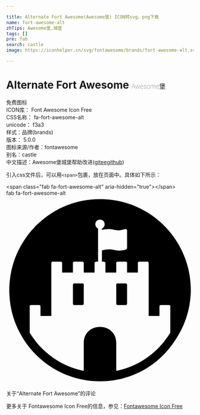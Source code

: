 ```yaml
---

title: Alternate Fort Awesome(Awesome堡) ICON转svg、png下载
name: fort-awesome-alt
zhTips: Awesome堡,城堡
tags: []
pre: fab
search: castle
image: https://iconhelper.cn/svg/fontawesome/brands/fort-awesome-alt.svg

---
```


# Alternate Fort Awesome  <small style="font-size: 60%;font-weight: 100">Awesome堡</small>


<div class="detail-page">
<p>
<span><span class="badge-success badge">免费图标</span> </span>
<br/>
<span>
ICON库：
<span class="badge-secondary badge">Font Awesome Icon Free</span> 
</span>
<br/>
<span>
CSS名称：
<span class="badge-secondary badge">fa-fort-awesome-alt</span> 
</span>
<br/>
<span>
unicode：
<span class="badge-secondary badge">f3a3</span> 
<copy-btn content='f3a3' btn-title=""></copy-btn>
<copy-btn :content='String.fromCodePoint(parseInt("f3a3", 16))' btn-title="复制U"></copy-btn>
</span><br/><span>样式：<span class="badge-light badge">品牌(brands)</span></span>
<br/>
<span>
版本：
<span class="badge-secondary badge">5.0.0</span> 
</span>
<br/>
<span>图标来源/作者：<span class="badge-light badge">fontawesome</span></span> 
<br/>
<span>别名：<span class="badge-light badge">castle</span></span><br/><span class="zh-detail">中文描述：<span class="badge-primary badge">Awesome堡</span><span class="badge-primary badge">城堡</span><span class="help-link"><span>帮助改进</span>(<a href="https://gitee.com/liuwave/icon-helper/edit/master/json/fontawesome/brands/fort-awesome-alt.json" target="_blank" rel="noopener noreferrer">gitee</a><a href="https://github.com/liuwave/icon-helper/edit/master/json/fontawesome/brands/fort-awesome-alt.json" target="_blank" rel="noopener noreferrer">github</a></span>)</span><br/>
</p>
</div>
<div class="alert alert-dark">
  <i class="fab fa-fort-awesome-alt fa-xs"></i>
  <i class="fab fa-fort-awesome-alt fa-sm"></i>
  <i class="fab fa-fort-awesome-alt fa-lg"></i>
  <i class="fab fa-fort-awesome-alt fa-2x"></i>
  <i class="fab fa-fort-awesome-alt fa-3x"></i>
  <i class="fab fa-fort-awesome-alt fa-5x"></i>
  <i class="fab fa-fort-awesome-alt fa-7x"></i>
</div>
<div>
  <p>引入css文件后，可以用<code>&lt;span&gt;</code>包裹，放在页面中。具体如下所示：    
  </p>
  <div class="alert alert-primary" style="font-size: 14px">
    &lt;span class="fab fa-fort-awesome-alt" aria-hidden="true"&gt;&lt;/span&gt;
    <copy-btn content='<span class="fab fa-fort-awesome-alt" aria-hidden="true"></span>'></copy-btn>
  </div>
  <div class="alert alert-secondary">
    <i class="fab fa-fort-awesome-alt"
    style="font-size: 24px"
    aria-hidden="true"></i> fab fa-fort-awesome-alt
    <copy-btn content="fab fa-fort-awesome-alt" btn-title="复制图标名称"></copy-btn>
  </div>
</div>
<div id="svg" class="svg-wrap">
<svg xmlns="http://www.w3.org/2000/svg" viewBox="0 0 512 512"><path d="M208 237.4h-22.2c-2.1 0-3.7 1.6-3.7 3.7v51.7c0 2.1 1.6 3.7 3.7 3.7H208c2.1 0 3.7-1.6 3.7-3.7v-51.7c0-2.1-1.6-3.7-3.7-3.7zm118.2 0H304c-2.1 0-3.7 1.6-3.7 3.7v51.7c0 2.1 1.6 3.7 3.7 3.7h22.2c2.1 0 3.7-1.6 3.7-3.7v-51.7c-.1-2.1-1.7-3.7-3.7-3.7zm132-125.1c-2.3-3.2-4.6-6.4-7.1-9.5-9.8-12.5-20.8-24-32.8-34.4-4.5-3.9-9.1-7.6-13.9-11.2-1.6-1.2-3.2-2.3-4.8-3.5C372 34.1 340.3 20 306 13c-16.2-3.3-32.9-5-50-5s-33.9 1.7-50 5c-34.3 7.1-66 21.2-93.3 40.8-1.6 1.1-3.2 2.3-4.8 3.5-4.8 3.6-9.4 7.3-13.9 11.2-3 2.6-5.9 5.3-8.8 8s-5.7 5.5-8.4 8.4c-5.5 5.7-10.7 11.8-15.6 18-2.4 3.1-4.8 6.3-7.1 9.5C25.2 153 8.3 202.5 8.3 256c0 2 .1 4 .1 6 .1.7.1 1.3.1 2 .1 1.3.1 2.7.2 4 0 .8.1 1.5.1 2.3 0 1.3.1 2.5.2 3.7.1.8.1 1.6.2 2.4.1 1.1.2 2.3.3 3.5 0 .8.1 1.6.2 2.4.1 1.2.3 2.4.4 3.6.1.8.2 1.5.3 2.3.1 1.3.3 2.6.5 3.9.1.6.2 1.3.3 1.9l.9 5.7c.1.6.2 1.1.3 1.7.3 1.3.5 2.7.8 4 .2.8.3 1.6.5 2.4.2 1 .5 2.1.7 3.2.2.9.4 1.7.6 2.6.2 1 .4 2 .7 3 .2.9.5 1.8.7 2.7.3 1 .5 1.9.8 2.9.3.9.5 1.8.8 2.7.2.9.5 1.9.8 2.8s.5 1.8.8 2.7c.3 1 .6 1.9.9 2.8.6 1.6 1.1 3.3 1.7 4.9.4 1 .7 1.9 1 2.8.3 1 .7 2 1.1 3 .3.8.6 1.5.9 2.3l1.2 3c.3.7.6 1.5.9 2.2.4 1 .9 2 1.3 3l.9 2.1c.5 1 .9 2 1.4 3 .3.7.6 1.3.9 2 .5 1 1 2.1 1.5 3.1.2.6.5 1.1.8 1.7.6 1.1 1.1 2.2 1.7 3.3.1.2.2.3.3.5 2.2 4.1 4.4 8.2 6.8 12.2.2.4.5.8.7 1.2.7 1.1 1.3 2.2 2 3.3.3.5.6.9.9 1.4.6 1.1 1.3 2.1 2 3.2.3.5.6.9.9 1.4.7 1.1 1.4 2.1 2.1 3.2.2.4.5.8.8 1.2.7 1.1 1.5 2.2 2.3 3.3.2.2.3.5.5.7 37.5 51.7 94.4 88.5 160 99.4.9.1 1.7.3 2.6.4 1 .2 2.1.4 3.1.5s1.9.3 2.8.4c1 .2 2 .3 3 .4.9.1 1.9.2 2.9.3s1.9.2 2.9.3 2.1.2 3.1.3c.9.1 1.8.1 2.7.2 1.1.1 2.3.1 3.4.2.8 0 1.7.1 2.5.1 1.3 0 2.6.1 3.9.1.7.1 1.4.1 2.1.1 2 .1 4 .1 6 .1s4-.1 6-.1c.7 0 1.4-.1 2.1-.1 1.3 0 2.6 0 3.9-.1.8 0 1.7-.1 2.5-.1 1.1-.1 2.3-.1 3.4-.2.9 0 1.8-.1 2.7-.2 1-.1 2.1-.2 3.1-.3s1.9-.2 2.9-.3c.9-.1 1.9-.2 2.9-.3s2-.3 3-.4 1.9-.3 2.8-.4c1-.2 2.1-.3 3.1-.5.9-.1 1.7-.3 2.6-.4 65.6-11 122.5-47.7 160.1-102.4.2-.2.3-.5.5-.7.8-1.1 1.5-2.2 2.3-3.3.2-.4.5-.8.8-1.2.7-1.1 1.4-2.1 2.1-3.2.3-.5.6-.9.9-1.4.6-1.1 1.3-2.1 2-3.2.3-.5.6-.9.9-1.4.7-1.1 1.3-2.2 2-3.3.2-.4.5-.8.7-1.2 2.4-4 4.6-8.1 6.8-12.2.1-.2.2-.3.3-.5.6-1.1 1.1-2.2 1.7-3.3.2-.6.5-1.1.8-1.7.5-1 1-2.1 1.5-3.1.3-.7.6-1.3.9-2 .5-1 1-2 1.4-3l.9-2.1c.5-1 .9-2 1.3-3 .3-.7.6-1.5.9-2.2l1.2-3c.3-.8.6-1.5.9-2.3.4-1 .7-2 1.1-3s.7-1.9 1-2.8c.6-1.6 1.2-3.3 1.7-4.9.3-1 .6-1.9.9-2.8s.5-1.8.8-2.7c.2-.9.5-1.9.8-2.8s.6-1.8.8-2.7c.3-1 .5-1.9.8-2.9.2-.9.5-1.8.7-2.7.2-1 .5-2 .7-3 .2-.9.4-1.7.6-2.6.2-1 .5-2.1.7-3.2.2-.8.3-1.6.5-2.4.3-1.3.6-2.7.8-4 .1-.6.2-1.1.3-1.7l.9-5.7c.1-.6.2-1.3.3-1.9.1-1.3.3-2.6.5-3.9.1-.8.2-1.5.3-2.3.1-1.2.3-2.4.4-3.6 0-.8.1-1.6.2-2.4.1-1.1.2-2.3.3-3.5.1-.8.1-1.6.2-2.4.1 1.7.1.5.2-.7 0-.8.1-1.5.1-2.3.1-1.3.2-2.7.2-4 .1-.7.1-1.3.1-2 .1-2 .1-4 .1-6 0-53.5-16.9-103-45.8-143.7zM448 371.5c-9.4 15.5-20.6 29.9-33.6 42.9-20.6 20.6-44.5 36.7-71.2 48-13.9 5.8-28.2 10.3-42.9 13.2v-75.8c0-58.6-88.6-58.6-88.6 0v75.8c-14.7-2.9-29-7.3-42.9-13.2-26.7-11.3-50.6-27.4-71.2-48-13-13-24.2-27.4-33.6-42.9v-71.3c0-2.1 1.6-3.7 3.7-3.7h22.1c2.1 0 3.7 1.6 3.7 3.7V326h29.6V182c0-2.1 1.6-3.7 3.7-3.7h22.1c2.1 0 3.7 1.6 3.7 3.7v25.9h29.5V182c0-2.1 1.6-3.7 3.7-3.7H208c2.1 0 3.7 1.6 3.7 3.7v25.9h29.5V182c0-4.8 6.5-3.7 9.5-3.7V88.1c-4.4-2-7.4-6.7-7.4-11.5 0-16.8 25.4-16.8 25.4 0 0 4.8-3 9.4-7.4 11.5V92c6.3-1.4 12.7-2.3 19.2-2.3 9.4 0 18.4 3.5 26.3 3.5 7.2 0 15.2-3.5 19.4-3.5 2.1 0 3.7 1.6 3.7 3.7v48.4c0 5.6-18.7 6.5-22.4 6.5-8.6 0-16.6-3.5-25.4-3.5-7 0-14.1 1.2-20.8 2.8v30.7c3 0 9.5-1.1 9.5 3.7v25.9h29.5V182c0-2.1 1.6-3.7 3.7-3.7h22.2c2.1 0 3.7 1.6 3.7 3.7v25.9h29.5V182c0-2.1 1.6-3.7 3.7-3.7h22.1c2.1 0 3.7 1.6 3.7 3.7v144h29.5v-25.8c0-2.1 1.6-3.7 3.7-3.7h22.2c2.1 0 3.7 1.6 3.7 3.7z"/></svg>
</div>
<detail full-name='fa-fort-awesome-alt'></detail>

<Vssue title="关于“Alternate Fort Awesome”的评论" >关于“Alternate Fort Awesome”的评论</Vssue>
    
<div><p>更多关于  Fontawesome Icon Free的信息，参见：<a target="_blank" href="https://iconhelper.cn/fontawesome.html">Fontawesome Icon Free</a>
</p></div>
